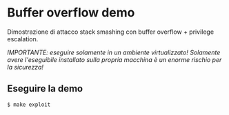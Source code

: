 # Buffer overflow demo
Dimostrazione di attacco stack smashing con buffer overflow + privilege escalation.

*IMPORTANTE: eseguire solamente in un ambiente virtualizzato! Solamente avere l'eseguibile installato sulla propria macchina è un enorme rischio per la sicurezza!*

## Eseguire la demo
```shell
$ make exploit
```
